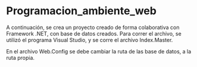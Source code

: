 # Programacion_ambiente_web

A continuación, se crea un proyecto creado de forma colaborativa con Framework .NET, con base de datos creados. Para correr el archivo, se utilizó el programa Visual Studio, y se corre el archivo Index.Master.

En el archivo Web.Config se debe cambiar la ruta de las base de datos, a la ruta propia.
